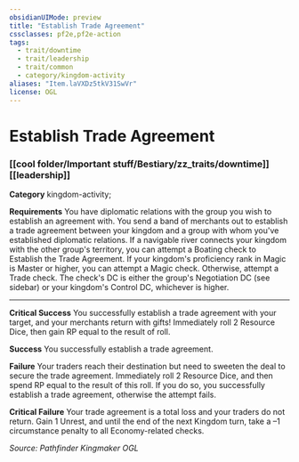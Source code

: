 ```yaml
---
obsidianUIMode: preview
title: "Establish Trade Agreement"
cssclasses: pf2e,pf2e-action
tags:
  - trait/downtime
  - trait/leadership
  - trait/common
  - category/kingdom-activity
aliases: "Item.laVXDz5tkV31SwVr"
license: OGL
---
```

# Establish Trade Agreement

### [[cool folder/Important stuff/Bestiary/zz_traits/downtime]][[leadership]]

**Category** kingdom-activity; 




**Requirements** You have diplomatic relations with the group you wish to establish an agreement with. You send a band of merchants out to establish a trade agreement between your kingdom and a group with whom you've established diplomatic relations. If a navigable river connects your kingdom with the other group's territory, you can attempt a Boating check to Establish the Trade Agreement. If your kingdom's proficiency rank in Magic is Master or higher, you can attempt a Magic check. Otherwise, attempt a Trade check. The check's DC is either the group's Negotiation DC (see sidebar) or your kingdom's Control DC, whichever is higher.

* * *

**Critical Success** You successfully establish a trade agreement with your target, and your merchants return with gifts! Immediately roll 2 Resource Dice, then gain RP equal to the result of roll.

**Success** You successfully establish a trade agreement.

**Failure** Your traders reach their destination but need to sweeten the deal to secure the trade agreement. Immediately roll 2 Resource Dice, and then spend RP equal to the result of this roll. If you do so, you successfully establish a trade agreement, otherwise the attempt fails.

**Critical Failure** Your trade agreement is a total loss and your traders do not return. Gain 1 Unrest, and until the end of the next Kingdom turn, take a –1 circumstance penalty to all Economy-related checks.

*Source: Pathfinder Kingmaker*
*OGL*